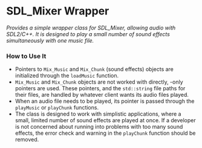 # SDL_Mixer Wrapper
*Provides a simple wrapper class for SDL_Mixer, allowing audio with SDL2/C++. It is designed to play a small
number of sound effects simultaneously with one music file.*

### How to Use It
* Pointers to `Mix_Music` and `Mix_Chunk` (sound effects) objects are initialized through the `loadMusic`
  function. 
* `Mix_Music` and `Mix_Chunk` objects are not worked with directly, -only pointers are used. These pointers, and
  the `std::string` file paths for their files, are handled by whatever client wants its audio files played.
* When an audio file needs to be played, its pointer is passed through the `playMusic` or `playChunk` functions.
* The class is designed to work with simplistic applications, where a small, limited number of sound effects
  are played at once. If a developer is not concerned about running into problems with too many sound effects,
  the error check and warning in the `playChunk` function should be removed.
